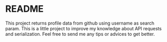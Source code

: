 # README

This project returns profile data from github using username as search param.
This is a little project to improve my knowledge about API requests and serialization.
Feel free to send me any tips or advices to get better.

